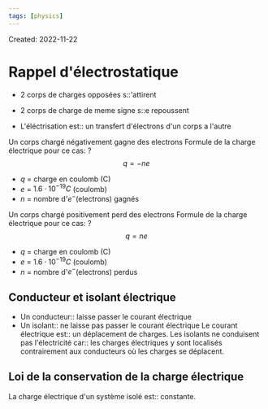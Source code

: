 ```yaml
---
tags: [physics] 
---
```

Created: 2022-11-22

# Rappel d'électrostatique

- 2 corps de charges opposées s::'attirent
- 2 corps de charge de meme signe s::e repoussent

- L'éléctrisation est:: un transfert d'électrons d'un corps a l'autre

Un corps chargé négativement gagne des electrons
Formule de la charge électrique pour ce cas:
?
$$q=-ne$$
- $q$ = charge en coulomb (C)
- $e$ = $1.6\cdot 10^{-19}C$ (coulomb) 
- $n$ = nombre d'$e^{-}$(electrons) gagnés

Un corps chargé positivement perd des electrons
Formule de la charge électrique pour ce cas:
?
$$q=ne$$
- $q$ = charge en coulomb (C)
- $e$ = $1.6\cdot 10^{-19}C$ (coulomb) 
- $n$ = nombre d'$e^{-}$(electrons) perdus

## Conducteur et isolant électrique
- Un conducteur:: laisse passer le courant électrique
- Un isolant:: ne laisse pas passer le courant électrique
Le courant électrique est:: un déplacement de charges.
Les isolants ne conduisent pas l'électricité car:: les charges électriques y sont localisés contrairement aux conducteurs où les charges se déplacent.

## Loi de la conservation de la charge électrique
La charge électrique d'un système isolé est:: constante. 
